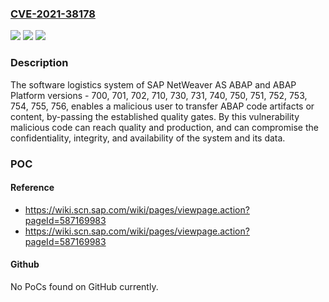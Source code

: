 ### [CVE-2021-38178](https://cve.mitre.org/cgi-bin/cvename.cgi?name=CVE-2021-38178)
![](https://img.shields.io/static/v1?label=Product&message=SAP%20NetWeaver%20AS%20ABAP%20and%20ABAP%20Platform&color=blue)
![](https://img.shields.io/static/v1?label=Version&message=%3C700%20&color=brighgreen)
![](https://img.shields.io/static/v1?label=Vulnerability&message=Improper%20Authorization&color=brighgreen)

### Description

The software logistics system of SAP NetWeaver AS ABAP and ABAP Platform versions - 700, 701, 702, 710, 730, 731, 740, 750, 751, 752, 753, 754, 755, 756, enables a malicious user to transfer ABAP code artifacts or content, by-passing the established quality gates. By this vulnerability malicious code can reach quality and production, and can compromise the confidentiality, integrity, and availability of the system and its data.

### POC

#### Reference
- https://wiki.scn.sap.com/wiki/pages/viewpage.action?pageId=587169983
- https://wiki.scn.sap.com/wiki/pages/viewpage.action?pageId=587169983

#### Github
No PoCs found on GitHub currently.

